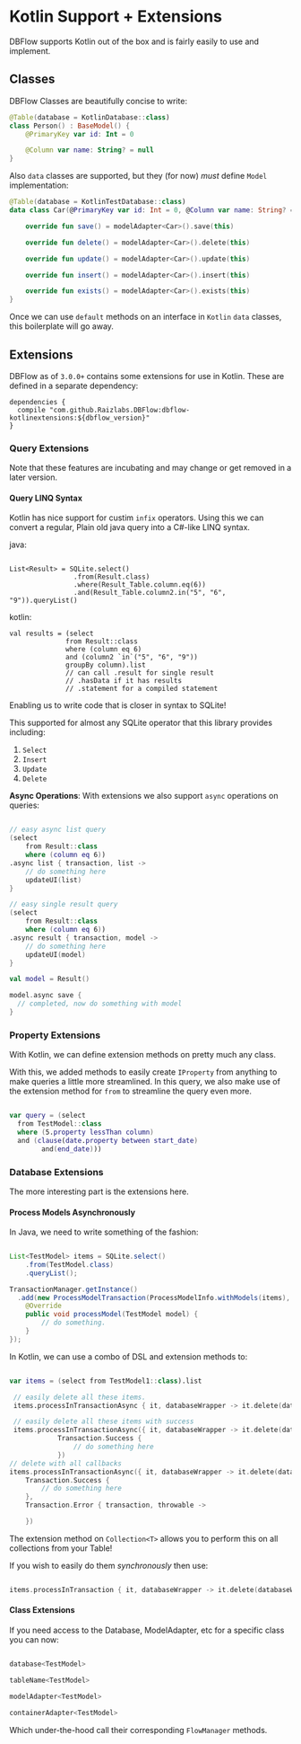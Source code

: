 # Kotlin Support + Extensions

DBFlow supports Kotlin out of the box and is fairly easily to use and implement.


## Classes

DBFlow Classes are beautifully concise to write:

```kotlin
@Table(database = KotlinDatabase::class)
class Person() : BaseModel() {
    @PrimaryKey var id: Int = 0

    @Column var name: String? = null
}
```

Also `data` classes are supported, but they (for now) _must_ define `Model` implementation:

```kotlin
@Table(database = KotlinTestDatabase::class)
data class Car(@PrimaryKey var id: Int = 0, @Column var name: String? = null) : Model {

    override fun save() = modelAdapter<Car>().save(this)

    override fun delete() = modelAdapter<Car>().delete(this)

    override fun update() = modelAdapter<Car>().update(this)

    override fun insert() = modelAdapter<Car>().insert(this)

    override fun exists() = modelAdapter<Car>().exists(this)
}
```

Once we can use `default` methods on an interface in `Kotlin` `data` classes, this boilerplate will go away.

## Extensions

DBFlow as of `3.0.0+` contains some extensions for use in Kotlin. These
are defined in a separate dependency:

```
dependencies {
  compile "com.github.Raizlabs.DBFlow:dbflow-kotlinextensions:${dbflow_version}"
}

```

### Query Extensions

Note that these features are incubating and may change or get removed in a later version.


#### Query LINQ Syntax

Kotlin has nice support for custim `infix` operators. Using this we can convert a regular, Plain old java query into a C#-like LINQ syntax.

java:
```

List<Result> = SQLite.select()
                .from(Result.class)
                .where(Result_Table.column.eq(6))
                .and(Result_Table.column2.in("5", "6", "9")).queryList()

```

kotlin:

```
val results = (select
              from Result::class
              where (column eq 6)
              and (column2 `in`("5", "6", "9"))
              groupBy column).list
              // can call .result for single result
              // .hasData if it has results
              // .statement for a compiled statement
```

Enabling us to write code that is closer in syntax to SQLite!

This supported for almost any SQLite operator that this library provides including:
  1. `Select`
  2. `Insert`
  3. `Update`
  4. `Delete`

**Async Operations**:
With extensions we also support `async` operations on queries:

```kotlin

// easy async list query
(select
    from Result::class
    where (column eq 6))
.async list { transaction, list ->
    // do something here
    updateUI(list)
}

// easy single result query
(select
    from Result::class
    where (column eq 6))
.async result { transaction, model ->
    // do something here
    updateUI(model)
}

val model = Result()

model.async save {
  // completed, now do something with model
}

```

### Property Extensions

With Kotlin, we can define extension methods on pretty much any class.

With this, we added methods to easily create `IProperty` from anything to make
queries a little more streamlined. In this query, we also make use of the extension
method for `from` to streamline the query even more.

```kotlin

var query = (select
  from TestModel::class
  where (5.property lessThan column)
  and (clause(date.property between start_date)
        and(end_date)))


```

### Database Extensions

The more interesting part is the extensions here.

#### Process Models Asynchronously

In Java, we need to write something of the fashion:

```java

List<TestModel> items = SQLite.select()
    .from(TestModel.class)
    .queryList();

TransactionManager.getInstance()
  .add(new ProcessModelTransaction(ProcessModelInfo.withModels(items), null) {
    @Override
    public void processModel(TestModel model) {
        // do something.
    }
});

```

In Kotlin, we can use a combo of DSL and extension methods to:

```kotlin

var items = (select from TestModel1::class).list

 // easily delete all these items.
 items.processInTransactionAsync { it, databaseWrapper -> it.delete(databaseWrapper) }

 // easily delete all these items with success
 items.processInTransactionAsync({ it, databaseWrapper -> it.delete(databaseWrapper) },
            Transaction.Success {
                // do something here
            })
// delete with all callbacks
items.processInTransactionAsync({ it, databaseWrapper -> it.delete(databaseWrapper) },
    Transaction.Success {
        // do something here
    },
    Transaction.Error { transaction, throwable ->

    })

```

The extension method on `Collection<T>` allows you to perform this on all
collections from your Table!

If you wish to easily do them _synchronously_ then use:

```kotlin

items.processInTransaction { it, databaseWrapper -> it.delete(databaseWrapper) }

```

#### Class Extensions

If you need access to the Database, ModelAdapter, etc for a specific class you
can now:


```kotlin

database<TestModel>

tableName<TestModel>

modelAdapter<TestModel>

containerAdapter<TestModel>

```


Which under-the-hood call their corresponding `FlowManager` methods.
